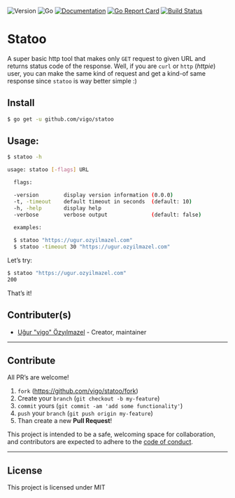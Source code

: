 ![Version](https://img.shields.io/badge/version-0.0.0-orange.svg)
![Go](https://img.shields.io/badge/go-1.15.1-black.svg)
[![Documentation](https://godoc.org/github.com/vigo/statoo?status.svg)](https://pkg.go.dev/github.com/vigo/statoo)
[![Go Report Card](https://goreportcard.com/badge/github.com/vigo/statoo)](https://goreportcard.com/report/github.com/vigo/statoo)
[![Build Status](https://travis-ci.org/vigo/statoo.svg?branch=main)](https://travis-ci.org/vigo/statoo)

# Statoo

A super basic http tool that makes only `GET` request to given URL and returns
status code of the response. Well, if you are `curl` or `http` (*httpie*) user,
you can make the same kind of request and get a kind-of same response since
`statoo` is way better simple :)

## Install

```bash
$ go get -u github.com/vigo/statoo
```

## Usage:

```bash
$ statoo -h

usage: statoo [-flags] URL

  flags:

  -version        display version information (0.0.0)
  -t, -timeout    default timeout in seconds  (default: 10)
  -h, -help       display help
  -verbose        verbose output              (default: false)

  examples:
  
  $ statoo "https://ugur.ozyilmazel.com"
  $ statoo -timeout 30 "https://ugur.ozyilmazel.com"
```

Let’s try:

```bash
$ statoo "https://ugur.ozyilmazel.com"
200
```

That’s it!

## Contributer(s)

* [Uğur "vigo" Özyılmazel](https://github.com/vigo) - Creator, maintainer

---

## Contribute

All PR’s are welcome!

1. `fork` (https://github.com/vigo/statoo/fork)
1. Create your `branch` (`git checkout -b my-feature`)
1. `commit` yours (`git commit -am 'add some functionality'`)
1. `push` your `branch` (`git push origin my-feature`)
1. Than create a new **Pull Request**!

This project is intended to be a safe, welcoming space for collaboration, and
contributors are expected to adhere to the [code of conduct][coc].

---

## License

This project is licensed under MIT

[coc]: https://github.com/vigo/statoo/blob/main/CODE_OF_CONDUCT.md